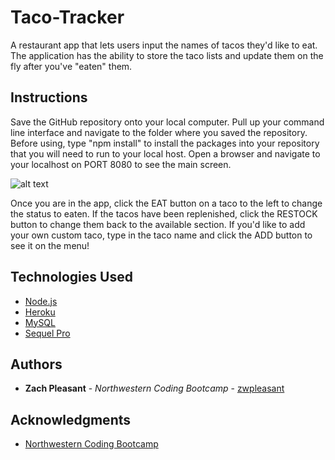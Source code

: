 # Taco-Tracker
A restaurant app that lets users input the names of tacos they'd like to eat. The application has the ability to store the taco lists and update them on the fly after you've "eaten" them.

## Instructions
Save the GitHub repository onto your local computer. Pull up your command line interface and navigate to the folder where you saved the repository. Before using, type "npm install" to install the packages into your repository that you will need to run to your local host. Open a browser and navigate to your localhost on PORT 8080 to see the main screen.

![alt text](https://github.com/zwpleasant/Taco-Tracker/blob/master/public/assets/img/app.png)

Once you are in the app, click the EAT button on a taco to the left to change the status to eaten. If the tacos have been replenished, click the RESTOCK button to change them back to the available section. If you'd like to add your own custom taco, type in the taco name and click the ADD button to see it on the menu!

## Technologies Used
- [Node.js](https://nodejs.org/en/about/)
- [Heroku](https://devcenter.heroku.com/categories/reference)
- [MySQL](https://dev.mysql.com/doc/)
- [Sequel Pro](https://sequelpro.com/docs)

## Authors
- **Zach Pleasant** - *Northwestern Coding Bootcamp* - [zwpleasant](https://github.com/zwpleasant)

## Acknowledgments
- [Northwestern Coding Bootcamp](https://bootcamp.northwestern.edu/coding/)
